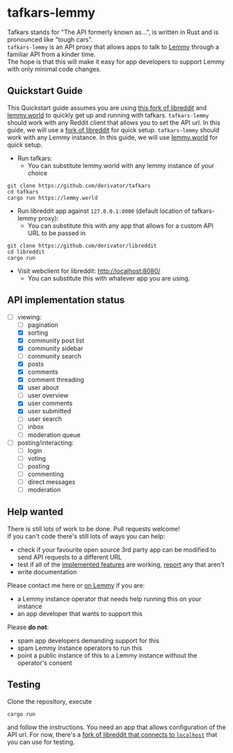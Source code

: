 # tafkars-lemmy

Tafkars stands for "The API formerly known as...", is written in Rust and is pronounced like "tough cars".  
`tafkars-lemmy` is an API proxy that allows apps to talk to [Lemmy](https://github.com/LemmyNet/lemmy) through a familiar API from a kinder time.  
The hope is that this will make it easy for app developers to support Lemmy with only minimal code changes.  

## Quickstart Guide

This Quickstart guide assumes you are using [this fork of libreddit](https://github.com/derivator/libreddit) and [lemmy.world](https://lemmy.world) to quickly get up and running with tafkars.
`tafkars-lemmy` should work with any Reddit client that allows you to set the API url. In this guide,  we will use a [fork of libreddit](https://github.com/derivator/libreddit) for quick setup.
`tafkars-lemmy` should work with any Lemmy instance. In this guide, we will use [lemmy.world](https://lemmy.world) for quick setup.

- Run tafkars:
    - You can substitute lemmy.world with any lemmy instance of your choice
```
git clone https://github.com/derivator/tafkars
cd tafkars
cargo run https://lemmy.world
```
- Run libreddit app against `127.0.0.1:8000` (default location of tafkars-lemmy proxy):
    - You can substitute this with any app that allows for a custom API URL to be passed in
```
git clone https://github.com/derivator/libreddit
cd libreddit
cargo run
```
- Visit webclient for libreddit: [http://localhost:8080/](http://localhost:8080/)
    - You can substitute this with whatever app you are using.

## API implementation status

- [ ] viewing:
    - [ ] pagination
    - [x] sorting
    - [x] community post list
    - [x] community sidebar
    - [ ] community search
    - [x] posts
    - [x] comments
    - [x] comment threading
    - [x] user about
    - [ ] user overview
    - [x] user comments
    - [x] user submitted
    - [ ] user search
    - [ ] inbox
    - [ ] moderation queue
- [ ] posting/interacting:
    - [ ] login
    - [ ] voting
    - [ ] posting
    - [ ] commenting
    - [ ] direct messages
    - [ ] moderation

## Help wanted

There is still lots of work to be done. Pull requests welcome!  
If you can't code there's still lots of ways you can help:
- check if your favourite open source 3rd party app can be modified to send API requests to a different URL
- test if all of the [implemented features](#api-implementation-status) are working, [report](https://github.com/derivator/tafkars/issues) any that aren't
- write documentation

Please contact me here or [on Lemmy](https://feddit.de/u/derivator) if you are:
- a Lemmy instance operator that needs help running this on your instance
- an app developer that wants to support this

Please **do not**:
- spam app developers demanding support for this
- spam Lemmy instance operators to run this
- point a public instance of this to a Lemmy instance without the operator's consent

## Testing
Clone the repository, execute
```
cargo run
```
and follow the instructions.
You need an app that allows configuration of the API url. For now, there's a [fork of libreddit that connects to `localhost`](https://github.com/derivator/libreddit) that you can use for testing.